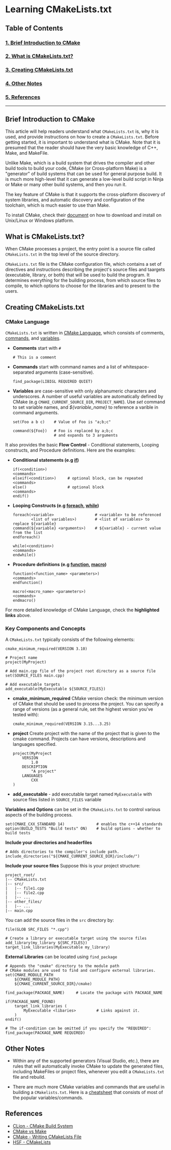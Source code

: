 # **Learning CMakeLists.txt**

## Table of Contents
### [1. Brief Introduction to CMake](#brief-introduction-to-cmake)
### [2. What is CMakeLists.txt?](#what-is-cmakeliststxt)
### [3. Creating CMakeLists.txt](#creating-cmakeliststxt)
### [4. Other Notes](#other-notes)
### [5. References](#references)

---
## Brief Introduction to CMake

This article will help readers understand what `CMakeLists.txt` is, why it is used, and provide instructions on how to create a `CMakeLists.txt`. Before getting started, it is important to understand what is CMake. Note that it is presumed that the reader should have the very basic knowledge of C++, Make, and MakeFile.

Unlike Make, which is a build system that drives the compiler and other build tools to build your code, CMake (or Cross-platform Make) is a "generator" of build systems that can be used for general purpose build. It is much more high-level that it can generate a low-level build script in Ninja or Make or many other build systems, and then you run it.

The key feature of CMake is that it supports the cross-platform discovery of system libraries, and automatic discovery and configuration of the toolchain, which is much easier to use than Make.

To install CMake, check their [document](#https://cmake.org/download/) on how to download and install on Unix/Linux or Windows platform.


## What is CMakeLists.txt?

When CMake processes a project, the entry point is a source file called `CMakeLists.txt` in the top level of the source directory.

`CMakeLists.txt` file is the CMake configuration file, which contains a set of directives and instructions describing the project's source files and taargets (executable, library, or both) that will be used to build the program. It determines everything for the building process, from which source files to compile, to which options to choose for the libraries and to present to the users.

## Creating CMakeLists.txt

### CMake Language
`CMakeLists.txt` is written in [CMake Language](#https://cmake.org/cmake/help/latest/manual/cmake-language.7.html#manual:cmake-language(7)), which consists of comments, [commands](#https://cmake.org/cmake/help/latest/manual/cmake-commands.7.html#manual:cmake-commands(7)), and [variables](#https://cmake.org/cmake/help/latest/manual/cmake-variables.7.html#manual:cmake-variables(7)). 

* **Comments** start with `#`
  ```
  # This is a comment
  ```
* **Commands** start with command names and a list of whitespace-separated arguments (case-sensitive).
  ```
  find_package(LIBIGL REQUIRED QUIET)
  ```
* **Variables** are case-sensitive with only alphanumeric characters and underscores. 
  A number of useful variables are automatically defined by CMake (e.g `CMAKE_CURRENT_SOURCE_DIR`, `PROJECT_NAME`). 
  Use *set* command to set variable names, and *${variable_name}* to reference a varible in command arguments. 
  ```
  set(Foo a b c)    # Value of Foo is "a;b;c"

  command(${Foo})   # Foo is replaced by a;b;c 
                    # and expands to 3 arguments
  ```

It also provides the basic **Flow Control** - Conditional statements, Looping constructs, and Procedure definitions. Here are the examples:

* **Conditional statements (e.g [if](#https://cmake.org/cmake/help/latest/command/if.html#command:if))**
    ```
    if(<condition>)
    <commands>
    elseif(<condition>)     # optional block, can be repeated
    <commands>
    else()                  # optional block
    <commands>
    endif()
    ```
* **Looping Constructs (e.g [foreach](#https://cmake.org/cmake/help/latest/command/foreach.html#command:foreach), [while](#https://cmake.org/cmake/help/latest/command/while.html#command:while))**
    ```
    foreach(<variable>                  # <variable> to be referenced
            <list of variables>)        # <list of variables> to replace ${variable}
    command(${variable} <arguments>)    # ${variable} - current value from the list
    endforeach()

    while(<condition>)
    <commands>
    endwhile()
    ```
* **Procedure definitions (e.g [function](#https://cmake.org/cmake/help/latest/command/function.html#command:function), [macro](#https://cmake.org/cmake/help/latest/command/macro.html#command:macro))**
    ```
    function(<function_name> <parameters>)
    <commands>
    endfunction()

    macro(<macro_name> <parameters>)
    <commands>
    endmacro()
    ```

For more detailed knowledge of CMake Language, check the **highlighted links** above.

### Key Components and Concepts

A `CMakeLists.txt` typically consists of the following elements:

```
cmake_minimum_required(VERSION 3.10)

# Project name
project(MyProject)

# Add main.cpp file of the project root directory as a source file
set(SOURCE_FILES main.cpp)

# Add executable targets
add_executable(MyExecutable ${SOURCE_FILES})

```
 * **cmake_minimum_required**
    CMake version check: the minimum version of CMake that should be used to process the project.
    You can specify a range of versions (as a general rule, set the highest version you've tested with):
    ```
    cmake_minimum_required(VERSION 3.15...3.25)
    ```
 * **project**
    Create project with the name of the project that is given to the cmake command.
    Projects can have versions, descriptions and languages specified.
    ```
    project(MyProject
        VERSION
            1.0
        DESCRIPTION
            "A project"
        LANGUAGES
            CXX
    )
    ```
 * **add_executable** - add executable target named `MyExecutable` with source files listed in `SOURCE_FILES` variable

**Variables and Options** can be set in the `CMakeLists.txt` to control various aspects of the building process.
```
set(CMAKE_CXX_STANDARD 14)              # enables the c++14 standards
option(BUILD_TESTS "Build tests" ON)    # build options - whether to build tests
```

**Include your directories and headerfiles**
```
# Adds directories to the compiler's include path.
include_directories("${CMAKE_CURRENT_SOURCE_DIR}/include/")
```

**Include your source files**
Suppose this is your project structure:
```
project_root/
|-- CMakeLists.txt
|-- src/
|   |-- file1.cpp
|   |-- file2.cpp
|   |-- ...
|-- other_files/
|   |-- ...
|-- main.cpp

``` 
You can add the source files in the `src` directory by:
```
file(GLOB SRC_FILES "*.cpp")

# Create a library or executable target using the source files
add_library(my_library ${SRC_FILES})
target_link_libraries(MyExecutable my_library)
```


**External Libraries** can be located using `find_package`
```
# Appends the "cmake" directory to the module path
# CMake modules are used to find and configure external libraries.
set(CMAKE_MODULE_PATH 
    ${CMAKE_MODULE_PATH} 
    ${CMAKE_CURRENT_SOURCE_DIR}/cmake)

find_package(PACKAGE_NAME)     # Locate the package with PACKAGE_NAME

if(PACKAGE_NAME_FOUND)
    target_link_libraries (
        MyExecutable <libaries>         # Links against it.
    )
endif()

# The if-condition can be omitted if you specify the "REQUIRED":
find_package(PACKAGE_NAME REQUIRED) 
```

## Other Notes

 * Within any of the supported generators (Visual Studio, etc.), there are rules that will automatically invoke CMake to update the generated files, including MakeFiles or project files, whenever you edit a `CMakeLists.txt` file and rebuild.

* There are much more CMake variables and commands that are useful in building a `CMakelists.txt`. Here is a [cheatsheet](#https://cppcheatsheet.com/notes/cmake_basic.html) that consists of most of the popular variables/commands.

## References

* [CLion - CMake Build System](#https://www.jetbrains.com/help/clion/cmakelists-txt-file.html)
* [CMake vs Make](#https://stackoverflow.com/questions/25789644/what-is-the-difference-between-using-a-makefile-and-cmake-to-compile-the-code)
* [CMake - Writing CMakeLists File](#https://cmake.org/cmake/help/book/mastering-cmake/chapter/Writing%20CMakeLists%20Files.html)
* [HSF - CMakeLists](#https://hsf-training.github.io/hsf-training-cmake-webpage/03-cmakelists/index.html)
